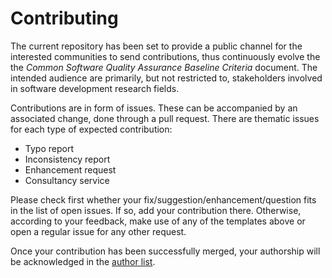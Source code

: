 # Contributing
The current repository has been set to provide a public channel for the
interested communities to send contributions, thus continuously evolve the
the _Common Software Quality Assurance Baseline Criteria_ document. The
intended audience are primarily, but not restricted to, stakeholders involved
in software development research fields.

Contributions are in form of issues. These can be accompanied by an associated
change, done through a pull request. There are thematic issues for each type of
expected contribution:

* Typo report
* Inconsistency report
* Enhancement request
* Consultancy service

Please check first whether your fix/suggestion/enhancement/question fits in the
list of open issues. If so, add your contribution there. Otherwise, according
to your feedback, make use of any of the templates above or open a regular
issue for any other request.

Once your contribution has been successfully merged, your authorship will be
acknowledged in the [author list](content/metadata.yaml).
